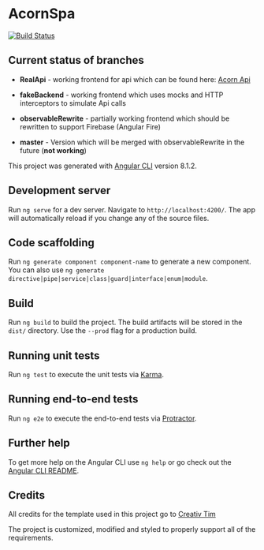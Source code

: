 # AcornSpa

[![Build Status](https://dev.azure.com/blazewskileszek/AcornShowcase/_apis/build/status/LeszekBlazewski.AcornSpa?branchName=RealApi)](https://dev.azure.com/blazewskileszek/AcornShowcase/_build/latest?definitionId=8&branchName=RealApi)

## Current status of branches

* **RealApi** - working frontend for api which can be found here: [Acorn Api](https://github.com/LeszekBlazewski/AcornAPI)

* **fakeBackend** - working frontend which uses mocks and HTTP interceptors to simulate Api calls

* **observableRewrite** - partially working frontend which should be rewritten to support Firebase (Angular Fire)

* **master** - Version which will be merged with observableRewrite in the future (**not working**)

This project was generated with [Angular CLI](https://github.com/angular/angular-cli) version 8.1.2.

## Development server

Run `ng serve` for a dev server. Navigate to `http://localhost:4200/`. The app will automatically reload if you change any of the source files.

## Code scaffolding

Run `ng generate component component-name` to generate a new component. You can also use `ng generate directive|pipe|service|class|guard|interface|enum|module`.

## Build

Run `ng build` to build the project. The build artifacts will be stored in the `dist/` directory. Use the `--prod` flag for a production build.

## Running unit tests

Run `ng test` to execute the unit tests via [Karma](https://karma-runner.github.io).

## Running end-to-end tests

Run `ng e2e` to execute the end-to-end tests via [Protractor](http://www.protractortest.org/).

## Further help

To get more help on the Angular CLI use `ng help` or go check out the [Angular CLI README](https://github.com/angular/angular-cli/blob/master/README.md).

## Credits

All credits for the template used in this project go to [Creativ Tim](https://www.creative-tim.com/product/black-dashboard-angular)

The project is customized, modified and styled to properly support all of the requirements.
